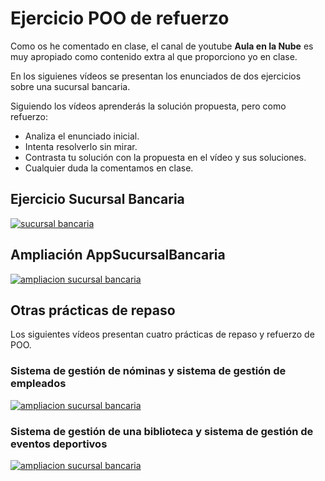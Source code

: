 # Ejercicio POO de refuerzo

Como os he comentado en clase, el canal de youtube **Aula en la Nube** es muy apropiado como contenido extra al que proporciono yo en clase.

En los siguienes vídeos se presentan los enunciados de dos ejercicios sobre una sucursal bancaria.

Siguiendo los vídeos aprenderás la solución propuesta, pero como refuerzo:
- Analiza el enunciado inicial.
- Intenta resolverlo sin mirar.
- Contrasta tu solución con la propuesta en el vídeo y sus soluciones.
- Cualquier duda la comentamos en clase.

## Ejercicio Sucursal Bancaria

[![sucursal bancaria](https://img.youtube.com/vi/dNh6j0zs6J8/0.jpg)](https://www.youtube.com/watch?v=dNh6j0zs6J8)

## Ampliación AppSucursalBancaria

[![ampliacion sucursal bancaria](https://img.youtube.com/vi/N_h8K_-roRM/0.jpg)](https://www.youtube.com/watch?v=N_h8K_-roRM)

## Otras prácticas de repaso

Los siguientes vídeos presentan cuatro prácticas de repaso y refuerzo de POO.

### Sistema de gestión de nóminas y sistema de gestión de empleados

[![ampliacion sucursal bancaria](https://img.youtube.com/vi/RZG7SQOZn3w/0.jpg)](https://www.youtube.com/watch?v=RZG7SQOZn3w)

### Sistema de gestión de una biblioteca y sistema de gestión de eventos deportivos

[![ampliacion sucursal bancaria](https://img.youtube.com/vi/8vur2nVczn0/0.jpg)](https://www.youtube.com/watch?v=8vur2nVczn0)



